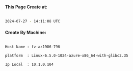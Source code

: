 
   
#### This Page Create at:

```bash

2024-07-27 - 14:11:08 UTC

```

#### Create By Machine:

```bash

Host Name : fv-az1986-796

platform  : Linux-6.5.0-1024-azure-x86_64-with-glibc2.35

Ip Local  : 10.1.0.104

```

